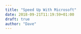 ```yaml
---
title: "Speed Up With Microsoft"
date: 2018-09-21T11:19:59+01:00
draft: true
author: "Dave"
---
```


